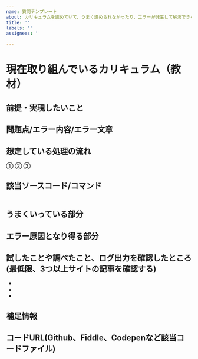 ```yaml
---
name: 質問テンプレート
about: カリキュラムを進めていて、うまく進められなかったり、エラーが発生して解決できない場合など、質問をこちらで記述いただくようにお願いいたします。
title: ''
labels: ''
assignees: ''

---
```


# 現在取り組んでいるカリキュラム（教材）

## 前提・実現したいこと

## 問題点/エラー内容/エラー文章

## 想定している処理の流れ
①
②
③

## 該当ソースコード/コマンド
```

```

## うまくいっている部分

## エラー原因となり得る部分

## 試したことや調べたこと、ログ出力を確認したところ(最低限、3つ以上サイトの記事を確認する)
- 
- 
- 

## 補足情報

## コードURL(Github、Fiddle、Codepenなど該当コードファイル)